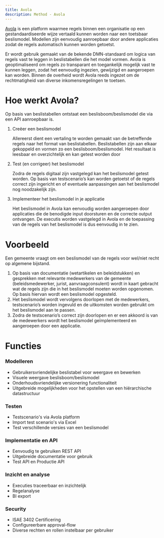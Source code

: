 ```yaml
---
title: Avola
description: Method - Avola
---
```


[Avola](https://avola-decision.com/) is een platform waarmee regels binnen een organisatie op een gestandaardiseerde wijze vertaald kunnen worden naar een toetsbaar beslismodel. 
Modellen zijn eenvoudig aanroepbaar door andere applicaties zodat de regels automatisch kunnen worden getoetst. 

Er wordt gebruik gemaakt van de bekende DMN-standaard om logica van regels vast te leggen in beslistabellen die het model vormen.
Avola is geoptimaliseerd om regels zo transparant en toegankelijk mogelijk vast te kunnen leggen, zodat het eenvoudig ingezien, gewijzigd en aangeroepen kan worden.
Binnen de overheid wordt Avola reeds ingezet om de rechtmatigheid van diverse inkomensregelingen te toetsen.

# Hoe werkt Avola?
Op basis van beslistabellen ontstaat een beslisboom/beslismodel die via een API aanroepbaar is. 
1. Creëer een beslismodel

    Allereerst dient een vertaling te worden gemaakt van de betreffende regels naar het format van beslistabellen. Beslistabellen zijn aan elkaar gekoppeld en vormen zo een beslisboom/beslismodel. Het resultaat is leesbaar en overzichtelijk en kan getest worden door

2. Test (en corrigeer) het beslismodel

    Zodra de regels digitaal zijn vastgelegd kan het beslismodel getest worden. Op basis van testscenario’s kan worden getoetst of de regels correct zijn ingericht en of eventuele aanpassingen aan het beslismodel nog noodzakelijk zijn.

3. Implementeer het beslismodel in je applicatie

    Het beslismodel in Avola kan eenvoudig worden aangeroepen door applicaties die de benodigde input doorsturen en de correcte output ontvangen. De executis worden vastgelegd in Avola en de toepassing van de regels van het beslismodel is dus eenvoudig in te zien.

# Voorbeeld
Een gemeente vraagt om een beslismodel van de regels voor wel/niet recht op algemene bijstand.
1. Op basis van documentatie (wetartikelen en beleidstukken) en gesprekken met relevante medewerkers van de gemeente (beleidsmedewerker, jurist, aanvraagconsulent) wordt in kaart gebracht wat de regels zijn die in het beslismodel moeten worden opgenomen.
Op basis hiervan wordt een beslismodel opgesteld. 
2. Het beslismodel wordt vervolgens doorlopen met de medewerkers, testscenario’s worden ingevuld en de uitkomsten worden gebruikt om het beslismodel aan te passen.
3. Zodra de testscenario’s correct zijn doorlopen en er een akkoord is van de medewerkers wordt het beslismodel geïmplementeerd en aangeroepen door een applicatie.

# Functies
### Modelleren
- Gebruikersvriendelijke beslistabel voor weergave en bewerken
- Visuele weergave beslisboom/beslismodel
- Onderhoudsvriendelijke versionering functionaliteit
- Uitgebreide mogelijkheden voor het opstellen van een hiërarchische datastructuur

### Testen
- Testscenario's via Avola platform
- Import test scenario's via Excel
- Test verschillende versies van een beslismodel

### Implementatie en API
- Eenvoudig te gebruiken REST API
- Uitgebreide documentatie voor gebruik
- Test API en Productie API

### Inzicht en analyse
- Executies traceerbaar en inzichtelijk
- Regelanalyse
- BI export

### Security
- ISAE 3402 Certificering
- Configureerbare approval-flow
- Diverse rechten en rollen instelbaar per gebruiker
